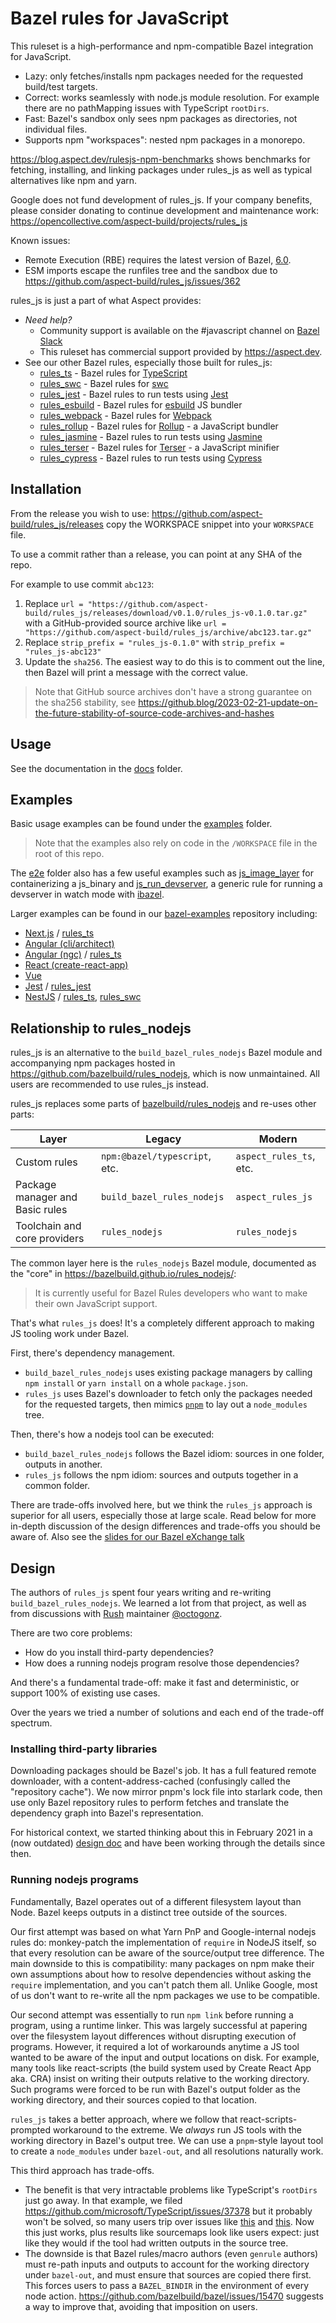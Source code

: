 # Bazel rules for JavaScript

This ruleset is a high-performance and npm-compatible Bazel integration for JavaScript.

-   Lazy: only fetches/installs npm packages needed for the requested build/test targets.
-   Correct: works seamlessly with node.js module resolution. For example there are no pathMapping issues with TypeScript `rootDirs`.
-   Fast: Bazel's sandbox only sees npm packages as directories, not individual files.
-   Supports npm "workspaces": nested npm packages in a monorepo.

<https://blog.aspect.dev/rulesjs-npm-benchmarks> shows benchmarks for fetching, installing, and linking packages under rules_js as well as typical alternatives like npm and yarn.

Google does not fund development of rules_js. If your company benefits, please consider donating to continue development and maintenance work: <https://opencollective.com/aspect-build/projects/rules_js>

Known issues:

-   Remote Execution (RBE) requires the latest version of Bazel, [6.0](https://blog.bazel.build/2022/12/19/bazel-6.0.html).
-   ESM imports escape the runfiles tree and the sandbox due to https://github.com/aspect-build/rules_js/issues/362

rules_js is just a part of what Aspect provides:

-   _Need help?_
    -   Community support is available on the #javascript channel on [Bazel Slack](https://slack.bazel.build/)
    -   This ruleset has commercial support provided by https://aspect.dev.
-   See our other Bazel rules, especially those built for rules_js:
    -   [rules_ts](https://github.com/aspect-build/rules_ts) - Bazel rules for [TypeScript](http://typescriptlang.org)
    -   [rules_swc](https://github.com/aspect-build/rules_swc) - Bazel rules for [swc](https://swc.rs)
    -   [rules_jest](https://github.com/aspect-build/rules_jest) - Bazel rules to run tests using [Jest](https://jestjs.io)
    -   [rules_esbuild](https://github.com/aspect-build/rules_esbuild) - Bazel rules for [esbuild](https://esbuild.github.io) JS bundler
    -   [rules_webpack](https://github.com/aspect-build/rules_webpack) - Bazel rules for [Webpack](https://webpack.js.org)
    -   [rules_rollup](https://github.com/aspect-build/rules_rollup) - Bazel rules for [Rollup](https://rollupjs.org) - a JavaScript bundler
    -   [rules_jasmine](https://github.com/aspect-build/rules_jasmine) - Bazel rules to run tests using [Jasmine](https://jasmine.github.io/)
    -   [rules_terser](https://github.com/aspect-build/rules_terser) - Bazel rules for [Terser](https://terser.org) - a JavaScript minifier
    -   [rules_cypress](https://github.com/aspect-build/rules_cypress) - Bazel rules to run tests using [Cypress](https://cypress.io)

## Installation

From the release you wish to use:
<https://github.com/aspect-build/rules_js/releases>
copy the WORKSPACE snippet into your `WORKSPACE` file.

To use a commit rather than a release, you can point at any SHA of the repo.

For example to use commit `abc123`:

1. Replace `url = "https://github.com/aspect-build/rules_js/releases/download/v0.1.0/rules_js-v0.1.0.tar.gz"`
   with a GitHub-provided source archive like
   `url = "https://github.com/aspect-build/rules_js/archive/abc123.tar.gz"`
1. Replace `strip_prefix = "rules_js-0.1.0"` with `strip_prefix = "rules_js-abc123"`
1. Update the `sha256`. The easiest way to do this is to comment out the line, then Bazel will
   print a message with the correct value.

> Note that GitHub source archives don't have a strong guarantee on the sha256 stability, see
> <https://github.blog/2023-02-21-update-on-the-future-stability-of-source-code-archives-and-hashes>

## Usage

See the documentation in the [docs](docs/) folder.

## Examples

Basic usage examples can be found under the [examples](https://github.com/aspect-build/rules_js/tree/main/examples) folder.

> Note that the examples also rely on code in the `/WORKSPACE` file in the root of this repo.

The [e2e](https://github.com/aspect-build/rules_js/tree/main/e2e) folder also has a few useful examples such as [js_image_layer](https://github.com/aspect-build/rules_js/tree/main/e2e/js_image_oci) for containerizing a js_binary and [js_run_devserver](https://github.com/aspect-build/rules_js/tree/main/e2e/js_run_devserver), a generic rule for running a devserver in watch mode with [ibazel](https://github.com/bazelbuild/bazel-watcher).

Larger examples can be found in our [bazel-examples](https://github.com/aspect-build/bazel-examples) repository including:

-   [Next.js](https://github.com/aspect-build/bazel-examples/tree/main/next.js) / [rules_ts](https://github.com/aspect-build/rules_ts)
-   [Angular (cli/architect)](https://github.com/aspect-build/bazel-examples/tree/main/angular)
-   [Angular (ngc)](https://github.com/aspect-build/bazel-examples/tree/main/angular-ngc) / [rules_ts](https://github.com/aspect-build/rules_ts)
-   [React (create-react-app)](https://github.com/aspect-build/bazel-examples/tree/main/react-cra)
-   [Vue](https://github.com/aspect-build/bazel-examples/tree/main/vue)
-   [Jest](https://github.com/aspect-build/bazel-examples/tree/main/jest) / [rules_jest](https://github.com/aspect-build/rules_jest)
-   [NestJS](https://github.com/aspect-build/bazel-examples/tree/main/nestjs) / [rules_ts](https://github.com/aspect-build/rules_ts), [rules_swc](https://github.com/aspect-build/rules_swc)

## Relationship to rules_nodejs

rules_js is an alternative to the `build_bazel_rules_nodejs` Bazel module and
accompanying npm packages hosted in https://github.com/bazelbuild/rules_nodejs,
which is now unmaintained. All users are recommended to use rules_js instead.

rules_js replaces some parts of [bazelbuild/rules_nodejs](http://github.com/bazelbuild/rules_nodejs) and re-uses other parts:

| Layer                           | Legacy                        | Modern                  |
| ------------------------------- | ----------------------------- | ----------------------- |
| Custom rules                    | `npm:@bazel/typescript`, etc. | `aspect_rules_ts`, etc. |
| Package manager and Basic rules | `build_bazel_rules_nodejs`    | `aspect_rules_js`       |
| Toolchain and core providers    | `rules_nodejs`                | `rules_nodejs`          |

The common layer here is the `rules_nodejs` Bazel module, documented as the "core" in
https://bazelbuild.github.io/rules_nodejs/:

> It is currently useful for Bazel Rules developers who want to make their own JavaScript support.

That's what `rules_js` does! It's a completely different approach to making JS tooling work under Bazel.

First, there's dependency management.

-   `build_bazel_rules_nodejs` uses existing package managers by calling `npm install` or `yarn install` on a whole `package.json`.
-   `rules_js` uses Bazel's downloader to fetch only the packages needed for the requested targets, then mimics [`pnpm`](https://pnpm.io/) to lay out a `node_modules` tree.

Then, there's how a nodejs tool can be executed:

-   `build_bazel_rules_nodejs` follows the Bazel idiom: sources in one folder, outputs in another.
-   `rules_js` follows the npm idiom: sources and outputs together in a common folder.

There are trade-offs involved here, but we think the `rules_js` approach is superior for all users,
especially those at large scale. Read below for more in-depth discussion of the design differences
and trade-offs you should be aware of.
Also see the [slides for our Bazel eXchange talk](https://hackmd.io/@aspect/rules_js)

## Design

The authors of `rules_js` spent four years writing and re-writing `build_bazel_rules_nodejs`.
We learned a lot from that project, as well as from discussions with [Rush](https://rushjs.io/) maintainer [@octogonz](https://github.com/octogonz).

There are two core problems:

-   How do you install third-party dependencies?
-   How does a running nodejs program resolve those dependencies?

And there's a fundamental trade-off: make it fast and deterministic, or support 100% of existing use cases.

Over the years we tried a number of solutions and each end of the trade-off spectrum.

### Installing third-party libraries

Downloading packages should be Bazel's job. It has a full featured remote downloader, with a content-address-cached (confusingly called the "repository cache"). We now mirror pnpm's lock file
into starlark code, then use only Bazel repository rules to perform fetches and translate the
dependency graph into Bazel's representation.

For historical context, we started thinking about this in February 2021 in a (now outdated) [design doc](https://hackmd.io/gu2Nj0TKS068LKAf8KanuA)
and have been working through the details since then.

### Running nodejs programs

Fundamentally, Bazel operates out of a different filesystem layout than Node.
Bazel keeps outputs in a distinct tree outside of the sources.

Our first attempt was based on what Yarn PnP and Google-internal nodejs rules do:
monkey-patch the implementation of `require` in NodeJS itself,
so that every resolution can be aware of the source/output tree difference.
The main downside to this is compatibility: many packages on npm make their own assumptions about
how to resolve dependencies without asking the `require` implementation, and you can't patch them all.
Unlike Google, most of us don't want to re-write all the npm packages we use to be compatible.

Our second attempt was essentially to run `npm link` before running a program, using a runtime linker.
This was largely successful at papering over the filesystem layout differences without disrupting
execution of programs. However, it required a lot of workarounds anytime a JS tool wanted to be
aware of the input and output locations on disk. For example, many tools like react-scripts (the
build system used by Create React App aka. CRA) insist on writing their outputs relative to the
working directory. Such programs were forced to be run with Bazel's output folder as the working
directory, and their sources copied to that location.

`rules_js` takes a better approach, where we follow that react-scripts-prompted workaround to the
extreme. We _always_ run JS tools with the working directory in Bazel's output tree.
We can use a `pnpm`-style layout tool to create a `node_modules` under `bazel-out`, and all resolutions
naturally work.

This third approach has trade-offs.

-   The benefit is that very intractable problems like TypeScript's `rootDirs` just go away.
    In that example, we filed https://github.com/microsoft/TypeScript/issues/37378 but it probably
    won't be solved, so many users trip over issues like
    [this](https://github.com/bazelbuild/rules_nodejs/issues/3423) and
    [this](https://github.com/bazelbuild/rules_nodejs/issues/3421). Now this just works, plus results like sourcemaps look like users expect: just like they would if the tool had written outputs in the source tree.
-   The downside is that Bazel rules/macro authors (even `genrule` authors) must re-path
    inputs and outputs to account for the working directory under `bazel-out`,
    and must ensure that sources are copied there first.
    This forces users to pass a `BAZEL_BINDIR` in the environment of every node action.
    https://github.com/bazelbuild/bazel/issues/15470 suggests a way to improve that, avoiding that imposition on users.
